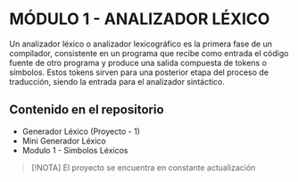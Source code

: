 # MÓDULO 1 - ANALIZADOR LÉXICO

Un analizador léxico o analizador lexicográfico es la primera fase de un compilador, consistente en un programa que recibe como entrada el código fuente de otro programa y produce una salida compuesta de tokens o símbolos. Estos tokens sirven para una posterior etapa del proceso de traducción, siendo la entrada para el analizador sintáctico.

## Contenido en el repositorio

* Generador Léxico (Proyecto - 1)
* Mini Generador Léxico
* Modulo 1 - Simbolos Léxicos
  
> [!NOTA]
> El proyecto se encuentra en constante actualización

